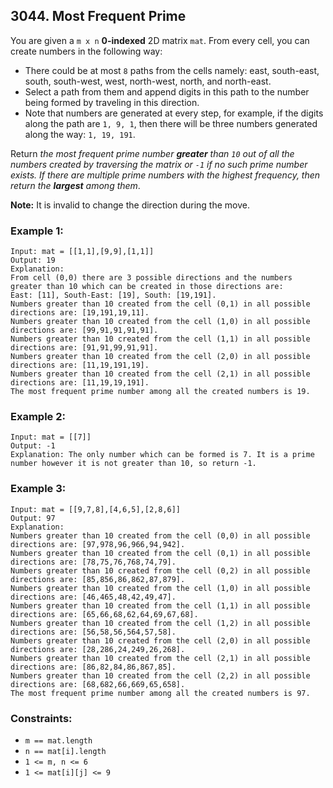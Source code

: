## 3044. Most Frequent Prime

You are given a ```m x n``` **0-indexed** 2D matrix ```mat```. From every cell, you can create numbers in the following way:

* There could be at most ```8``` paths from the cells namely: east, south-east, south, south-west, west, north-west, north, and north-east.
* Select a path from them and append digits in this path to the number being formed by traveling in this direction.
* Note that numbers are generated at every step, for example, if the digits along the path are ```1, 9, 1```, then there will be three numbers generated along the way: ```1, 19, 191```.

Return *the most frequent prime number **greater** than ```10``` out of all the numbers created by traversing the matrix or ```-1``` if no such prime number exists. If there are multiple prime numbers with the highest frequency, then return the **largest** among them*.

**Note:** It is invalid to change the direction during the move.

### Example 1:
```
Input: mat = [[1,1],[9,9],[1,1]]
Output: 19
Explanation:
From cell (0,0) there are 3 possible directions and the numbers greater than 10 which can be created in those directions are:
East: [11], South-East: [19], South: [19,191].
Numbers greater than 10 created from the cell (0,1) in all possible directions are: [19,191,19,11].
Numbers greater than 10 created from the cell (1,0) in all possible directions are: [99,91,91,91,91].
Numbers greater than 10 created from the cell (1,1) in all possible directions are: [91,91,99,91,91].
Numbers greater than 10 created from the cell (2,0) in all possible directions are: [11,19,191,19].
Numbers greater than 10 created from the cell (2,1) in all possible directions are: [11,19,19,191].
The most frequent prime number among all the created numbers is 19.
```
### Example 2:
```
Input: mat = [[7]]
Output: -1
Explanation: The only number which can be formed is 7. It is a prime number however it is not greater than 10, so return -1.
```
### Example 3:
```
Input: mat = [[9,7,8],[4,6,5],[2,8,6]]
Output: 97
Explanation:
Numbers greater than 10 created from the cell (0,0) in all possible directions are: [97,978,96,966,94,942].
Numbers greater than 10 created from the cell (0,1) in all possible directions are: [78,75,76,768,74,79].
Numbers greater than 10 created from the cell (0,2) in all possible directions are: [85,856,86,862,87,879].
Numbers greater than 10 created from the cell (1,0) in all possible directions are: [46,465,48,42,49,47].
Numbers greater than 10 created from the cell (1,1) in all possible directions are: [65,66,68,62,64,69,67,68].
Numbers greater than 10 created from the cell (1,2) in all possible directions are: [56,58,56,564,57,58].
Numbers greater than 10 created from the cell (2,0) in all possible directions are: [28,286,24,249,26,268].
Numbers greater than 10 created from the cell (2,1) in all possible directions are: [86,82,84,86,867,85].
Numbers greater than 10 created from the cell (2,2) in all possible directions are: [68,682,66,669,65,658].
The most frequent prime number among all the created numbers is 97.
```

### Constraints:

* ```m == mat.length```
* ```n == mat[i].length```
* ```1 <= m, n <= 6```
* ```1 <= mat[i][j] <= 9```